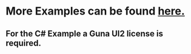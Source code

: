 <h1>More Examples can be found <a href="https://github.com/anditv21/panel/issues/7/">here.</a></h1>
<h2>For the C# Example a Guna UI2 license is required.</h2>

